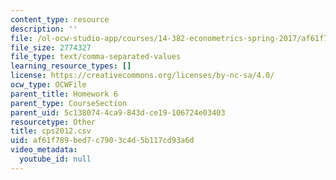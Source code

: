 ```yaml
---
content_type: resource
description: ''
file: /ol-ocw-studio-app/courses/14-382-econometrics-spring-2017/af61f789bed7c7903c4d5b117cd93a6d_cps2012.csv
file_size: 2774327
file_type: text/comma-separated-values
learning_resource_types: []
license: https://creativecommons.org/licenses/by-nc-sa/4.0/
ocw_type: OCWFile
parent_title: Homework 6
parent_type: CourseSection
parent_uid: 5c138074-4ca9-843d-ce19-106724e03403
resourcetype: Other
title: cps2012.csv
uid: af61f789-bed7-c790-3c4d-5b117cd93a6d
video_metadata:
  youtube_id: null
---
```

